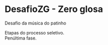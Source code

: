 # DesafioZG - Zero glosa <br>
Desafio da música do patinho

Etapas do processo seletivo.<br>
Penúltima fase.
